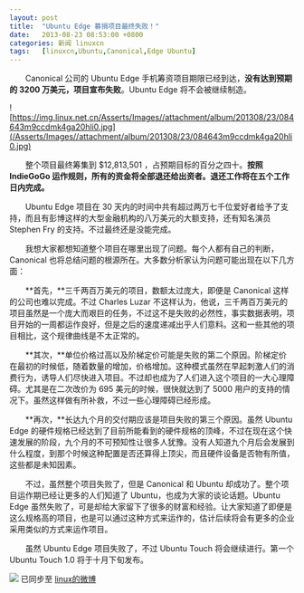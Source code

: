 ```yaml
---
layout: post
title:	"Ubuntu Edge 募捐项目最终失败！"
date:	2013-08-23 08:53:00 +0800 
categories:	新闻 linuxcn 
tags:	[linuxcn,Ubuntu,Canonical,Edge Ubuntu]
---
```



　　Canonical 公司的 Ubuntu Edge 手机筹资项目期限已经到达，**没有达到预期的 3200 万美元，项目宣布失败**。Ubuntu Edge 将不会被继续制造。


![https://img.linux.net.cn/Asserts/Images//attachment/album/201308/23/084643m9ccdmk4ga20hli0.jpg](/Asserts/Images//attachment/album/201308/23/084643m9ccdmk4ga20hli0.jpg)


　　整个项目最终筹集到 $12,813,501 ，占预期目标的百分之四十。**按照 IndieGoGo 运作规则，所有的资金将全部退还给出资者。退还工作将在五个工作日内完成。**


　　Ubuntu Edge 项目在 30 天内的时间中共有超过两万七千位爱好者给予了支持，而且有彭博这样的大型金融机构的八万美元的大额支持，还有知名演员 Stephen Fry 的支持。不过最终还是没能完成。


　　我想大家都想知道整个项目在哪里出现了问题。每个人都有自己的判断，Canonical 也将总结问题的根源所在。大多数分析家认为问题可能出现在以下几方面：


　　**首先，**三千两百万美元的项目，数额太过庞大，即便是 Canonical 这样的公司也难以完成。不过 Charles Luzar 不这样认为，他说，三千两百万美元的项目虽然是一个庞大而艰巨的任务，不过这不是失败的必然性，事实数据表明，项目开始的一周都运作良好，但是之后的速度递减出乎人们意料。这和一些其他的项目相比，这个规律曲线是不太正常的。


　　**其次，**单位价格过高以及阶梯定价可能是失败的第二个原因。阶梯定价在最初的时候低，随着数量的增加，价格增加。这种模式虽然在早起刺激人们的消费行为，诱导人们尽快进入项目。不过却也成为了人们进入这个项目的一大心理障碍。尤其是在二次改价为 695 美元的时候，很快就达到了 5000 用户的支持的情况下。虽然这样做有所补救，不过一些心理障碍已经形成。


　　**再次，**长达九个月的交付期应该是项目失败的第三个原因。虽然 Ubuntu Edge 的硬件规格已经达到了目前所能看到的硬件规格的顶峰，不过在现在这个快速发展的阶段，九个月的不可预知性让很多人犹豫。没有人知道九个月后会发展到什么程度，到那个时候这种配置是否还算得上顶尖，而且硬件设备是否物有所值，这些都是未知因素。


　　不过，虽然整个项目失败了，但是 Canonical 和 Ubuntu 却成功了。整个项目运作期已经让更多的人们知道了 Ubuntu，也成为大家的谈论话题。Ubuntu Edge 虽然失败了，可是却给大家留下了很多的财富和经验。让大家知道了即便是这么规格高的项目，也是可以通过这种方式来运作的，估计后续将会有更多的企业采用类似的方式来运作项目。


　　虽然 Ubuntu Edge 项目失败了，不过 Ubuntu Touch 将会继续进行。第一个 Ubuntu Touch 1.0 将于十月下旬发布。


![](https://img.linux.net.cn/xwb/images/bgimg/icon_logo.png) 已同步至 [linux的微博](http://weibo.com/1772191555/A628i2q5N)
